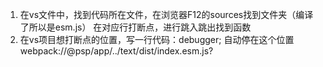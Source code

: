 1. 在vs文件中，找到代码所在文件，在浏览器F12的sources找到文件夹（编译了所以是esm.js）
在对应行打断点，进行跳入跳出找到函数
2. 在vs项目想打断点的位置，写一行代码：debugger; 
自动停在这个位置
webpack://@psp/app/../text/dist/index.esm.js?
